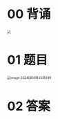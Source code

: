 # 00 背诵

<img src="https://cvp.oss-cn-shanghai.aliyuncs.com/202408150835149.png" style="zoom:50%;" />



# 01 题目

<img src="https://cvp.oss-cn-shanghai.aliyuncs.com/202408141833683.png" alt="image-20240814183335599" style="zoom:50%;" />



# 02 答案

